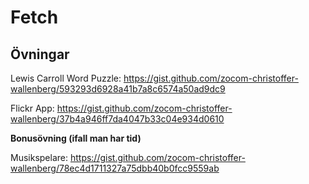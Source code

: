 # Fetch

## Övningar

Lewis Carroll Word Puzzle: https://gist.github.com/zocom-christoffer-wallenberg/593293d6928a41b7a8c6574a50ad9dc9

Flickr App: https://gist.github.com/zocom-christoffer-wallenberg/37b4a946ff7da4047b33c04e934d0610

**Bonusövning (ifall man har tid)**

Musikspelare: https://gist.github.com/zocom-christoffer-wallenberg/78ec4d1711327a75dbb40b0fcc9559ab